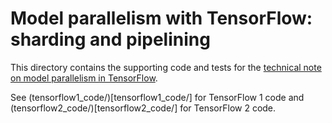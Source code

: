 <!-- Copyright (c) 2022 Graphcore Ltd. All rights reserved. -->
# Model parallelism with TensorFlow: sharding and pipelining

This directory contains the supporting code and tests for the [technical note on model parallelism in TensorFlow](https://docs.graphcore.ai/projects/tf-model-parallelism/en/3.0.0/).

See (tensorflow1_code/)[tensorflow1_code/] for TensorFlow 1 code and (tensorflow2_code/)[tensorflow2_code/] for TensorFlow 2 code.

